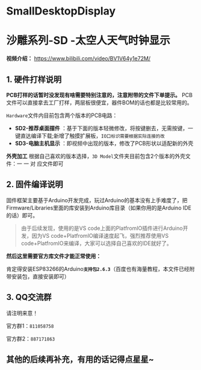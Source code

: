 # SmallDesktopDisplay
# 沙雕系列-SD -太空人天气时钟显示

**视频介绍：** https://www.bilibili.com/video/BV1V64y1e72M/

## 1. 硬件打样说明

**PCB打样的话暂时没发现有啥需要特别注意的，注意附带的文件下单提示。** PCB文件可以直接拿去工厂打样，两层板很便宜，器件BOM的话也都是比较常用的。

`Hardware`文件内目前包含两个版本的PCB电路：

* **SD2-推荐桌面摆件** ：基于下面的版本轻微修改，将按键删去，无需按键，一键直达编译下载;新增了触摸扩展板，<code>IO口标识需要根据实际连接的改</code>
* **SD3-电脑主机显示** ：即视频中出现的版本，修改了PCB形状以适配新的外壳


**外壳加工** 根据自己喜欢的版本选择，`3D Model`文件夹目前包含2个版本的外壳文件：一 一 对 应文件即可


## 2. 固件编译说明

固件框架主要基于Arduino开发完成，玩过Arduino的基本没有上手难度了，把Firmware/Libraries里面的库安装到Arduino库目录（如果你用的是Arduino IDE的话）即可。

> 由于后续发现，使用的是VS code上面的PlatfromIO插件进行Arduino开发，因为VS code+PlatfromIO编译速度起飞，强烈推荐使用VS code+PlatfromIO来编译，大家可以选择自己喜欢的IDE就好了。

**然后这里需要官方库文件才能正常使用：**

肯定得安装ESP83266的Arduino<code>**支持包2.6.3**</code>（百度也有海量教程，本文件已经附带安装包，直接安装即可）


## 3. QQ交流群

请注明来意！

官方群1：<code>811058758</code>

官方群2：<code>887171863</code>


## 其他的后续再补充，有用的话记得点星星~

